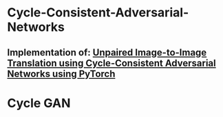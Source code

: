 # Cycle-Consistent-Adversarial-Networks
## Implementation of: [Unpaired Image-to-Image Translation using Cycle-Consistent Adversarial Networks using PyTorch](https://arxiv.org/abs/1703.10593)

# Cycle GAN
